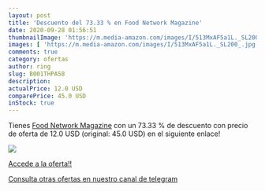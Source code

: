 ```yaml
---
layout: post
title: 'Descuento del 73.33 % en Food Network Magazine'
date: 2020-09-28 01:56:51
thumbnailImage: 'https://m.media-amazon.com/images/I/513MxAF5a1L._SL200_.jpg'
images: [ 'https://m.media-amazon.com/images/I/513MxAF5a1L._SL200_.jpg' ]
comments: true
category: ofertas
author: ring
slug: B001THPA58
description:
actualPrice: 12.0 USD
comparePrice: 45.0 USD
inStock: true
---
```


Tienes [Food Network Magazine](https://www.amazon.com/dp/B001THPA58/?tag=redken08-20) con un 73.33 % de descuento con precio de oferta de 12.0 USD (original: 45.0 USD) en el siguiente enlace!

[![](https://m.media-amazon.com/images/I/513MxAF5a1L._SL200_.jpg)](https://www.amazon.com/dp/B001THPA58/?tag=redken08-20)

[Accede a la oferta!!](https://www.amazon.com/dp/B001THPA58/?tag=redken08-20)

[Consulta otras ofertas en nuestro canal de telegram](https://t.me/s/ofertas25)
